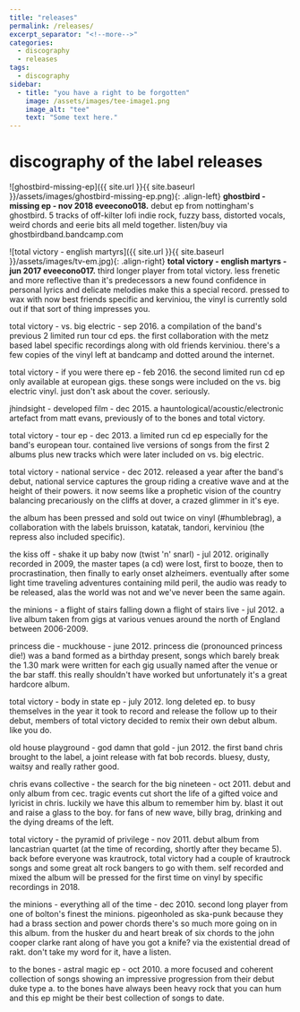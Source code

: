 ```yaml
---
title: "releases"
permalink: /releases/
excerpt_separator: "<!--more-->"
categories:
  - discography
  - releases
tags:
  - discography
sidebar:
  - title: "you have a right to be forgotten"
    image: /assets/images/tee-image1.png
    image_alt: "tee"
    text: "Some text here."
---
```


# discography of the label releases

![ghostbird-missing-ep]({{ site.url }}{{ site.baseurl }}/assets/images/ghostbird-missing-ep.png){: .align-left} **ghostbird - missing ep - nov 2018 eveecono018.** debut ep from nottingham's ghostbird. 5 tracks of off-kilter lofi indie rock, fuzzy bass, distorted vocals, weird chords and eerie bits all meld together. listen/buy via ghostbirdband.bandcamp.com

![total victory - english martyrs]({{ site.url }}{{ site.baseurl }}/assets/images/tv-em.jpg){: .align-right} **total victory - english martyrs - jun 2017 eveecono017.** third longer player from total victory. less frenetic and more reflective than it's predecessors a new found confidence in personal lyrics and delicate melodies make this a special record. pressed to wax with now best friends specific and kerviniou, the vinyl is currently sold out if that sort of thing impresses you.

total victory - vs. big electric - sep 2016. a compilation of the band's previous 2 limited run tour cd eps. the first collaboration with the metz based label specific recordings along with old friends kerviniou. there's a few copies of the vinyl left at bandcamp and dotted around the internet.

total victory - if you were there ep - feb 2016. the second limited run cd ep only available at european gigs. these songs were included on the vs. big electric vinyl. just don't ask about the cover. seriously. 

jhindsight - developed film - dec 2015. a hauntological/acoustic/electronic artefact from matt evans, previously of to the bones and total victory.

total victory - tour ep - dec 2013. a limited run cd ep especially for the band's european tour. contained live versions of songs from the first 2 albums plus new tracks which were later included on vs. big electric.

total victory - national service - dec 2012. released a year after the band's debut, national service captures the group riding a creative wave and at the height of their powers. it now seems like a prophetic vision of the country balancing precariously on the cliffs at dover, a crazed glimmer in it's eye.

​the album has been pressed and sold out twice on vinyl (#humblebrag), a collaboration with the labels bruisson, katatak, tandori, kerviniou (the repress also included specific).

the kiss off - shake it up baby now (twist 'n' snarl) - jul 2012. originally recorded in 2009, the master tapes (a cd) were lost, first to booze, then to procrastination, then finally to early onset alzheimers. eventually after some light time traveling adventures containing mild peril, the audio was ready to be released, alas the world was not and we've never been the same again.

the minions - a flight of stairs falling down a flight of stairs live - jul 2012. a live album taken from gigs at various venues around the north of England between 2006-2009.

princess die - muckhouse - june 2012. princess die (pronounced princess die!) was a band formed as a birthday present, songs which barely break the 1.30 mark were written for each gig usually named after the venue or the bar staff. this really shouldn't have worked but unfortunately it's a great hardcore album.

total victory - body in state ep - july 2012. long deleted ep. to busy themselves in the year it took to record and release the follow up to their debut, members of total victory decided to remix their own debut album. like you do.​

old house playground - god damn that gold - jun 2012. the first band chris brought to the label, a joint release with fat bob records. bluesy, dusty, waitsy and really rather good. 

chris evans collective - the search for the big nineteen - oct 2011. debut and only album from cec. tragic events cut short the life of a gifted voice and lyricist in chris. luckily we have this album to remember him by. blast it out and raise a glass to the boy. for fans of new wave, billy brag, drinking and the dying dreams of the left. 

total victory - the pyramid of privilege - nov 2011. debut album from lancastrian quartet (at the time of recording, shortly after they became 5). back before everyone was krautrock, total victory had a couple of krautrock songs and some great alt rock bangers to go with them. self recorded and mixed the album will be pressed for the first time on vinyl by specific recordings in 2018. 

the minions - everything all of the time - dec 2010. second long player from one of bolton's finest the minions. pigeonholed as ska-punk because they had a brass section and power chords there's so much more going on in this album. from the husker du and heart break of six chords to the john cooper clarke rant along of have you got a knife? via the existential dread of rakt. don't take my word for it, have a listen.

to the bones - astral magic ep - oct 2010. a more focused and coherent collection of songs showing an impressive progression from their debut duke type a. to the bones have always been heavy rock that you can hum and this ep might be their best collection of songs to date. 

